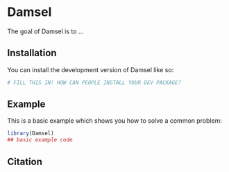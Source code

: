 
# Damsel

<!-- badges: start -->
<!-- badges: end -->

The goal of Damsel is to ...

## Installation

You can install the development version of Damsel like so:

``` r
# FILL THIS IN! HOW CAN PEOPLE INSTALL YOUR DEV PACKAGE?
```

## Example

This is a basic example which shows you how to solve a common problem:

``` r
library(Damsel)
## basic example code
```

## Citation


